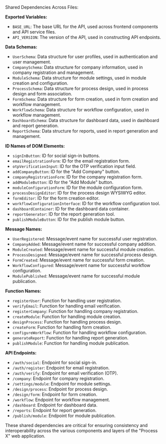 Shared Dependencies Across Files:

**Exported Variables:**
- `BASE_URL`: The base URL for the API, used across frontend components and API service files.
- `API_VERSION`: The version of the API, used in constructing API endpoints.

**Data Schemas:**
- `UserSchema`: Data structure for user profiles, used in authentication and user management.
- `CompanySchema`: Data structure for company information, used in company registration and management.
- `ModuleSchema`: Data structure for module settings, used in module creation and configuration.
- `ProcessSchema`: Data structure for process design, used in process design and form association.
- `FormSchema`: Data structure for form creation, used in form creation and workflow management.
- `WorkflowSchema`: Data structure for workflow configuration, used in workflow management.
- `DashboardSchema`: Data structure for dashboard data, used in dashboard and report generation.
- `ReportSchema`: Data structure for reports, used in report generation and management.

**ID Names of DOM Elements:**
- `signInButton`: ID for social sign-in buttons.
- `emailRegistrationForm`: ID for the email registration form.
- `otpVerificationInput`: ID for the OTP verification input field.
- `addCompanyButton`: ID for the "Add Company" button.
- `companyRegistrationForm`: ID for the company registration form.
- `addModuleButton`: ID for the "Add Module" button.
- `moduleConfigurationForm`: ID for the module configuration form.
- `processDesignEditor`: ID for the process design WYSIWYG editor.
- `formEditor`: ID for the form creation editor.
- `workflowConfigurationInterface`: ID for the workflow configuration tool.
- `dashboardContainer`: ID for the dashboard data container.
- `reportGenerator`: ID for the report generation tool.
- `publishModuleButton`: ID for the publish module button.

**Message Names:**
- `UserRegistered`: Message/event name for successful user registration.
- `CompanyAdded`: Message/event name for successful company addition.
- `ModuleCreated`: Message/event name for successful module creation.
- `ProcessDesigned`: Message/event name for successful process design.
- `FormCreated`: Message/event name for successful form creation.
- `WorkflowConfigured`: Message/event name for successful workflow configuration.
- `ModulePublished`: Message/event name for successful module publication.

**Function Names:**
- `registerUser`: Function for handling user registration.
- `verifyEmail`: Function for handling email verification.
- `registerCompany`: Function for handling company registration.
- `createModule`: Function for handling module creation.
- `designProcess`: Function for handling process design.
- `createForm`: Function for handling form creation.
- `configureWorkflow`: Function for handling workflow configuration.
- `generateReport`: Function for handling report generation.
- `publishModule`: Function for handling module publication.

**API Endpoints:**
- `/auth/social`: Endpoint for social sign-in.
- `/auth/register`: Endpoint for email registration.
- `/auth/verify`: Endpoint for email verification (OTP).
- `/company`: Endpoint for company registration.
- `/settings/module`: Endpoint for module settings.
- `/design/process`: Endpoint for process design.
- `/design/form`: Endpoint for form creation.
- `/workflow`: Endpoint for workflow management.
- `/dashboard`: Endpoint for dashboard data.
- `/reports`: Endpoint for report generation.
- `/publish/module`: Endpoint for module publication.

These shared dependencies are critical for ensuring consistency and interoperability across the various components and layers of the "Process X" web application.